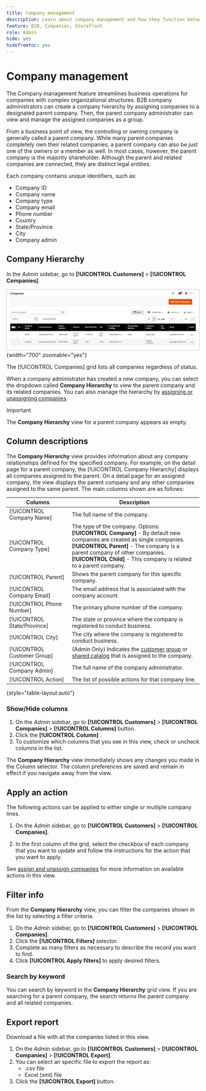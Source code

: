 ```yaml
---
title: Company management
description: Learn about company management and how they function between companies in B2B.
feature: B2B, Companies, Storefront
role: Admin
hide: yes
hidefromtoc: yes
---
```


# Company management

The Company management feature streamlines business operations for companies with complex organizational structures. B2B company administrators can create a company hierarchy by assigning companies to a designated parent company. Then, the parent company administrator can view and manage the assigned companies as a group.

From a business point of view, the controlling or owning company is generally called a parent company. While many parent companies completely own their related companies, a parent company can also be just one of the owners or a member as well. In most cases, however, the parent company is the majority shareholder. Although the parent and related companies are connected, they are distinct legal entities.

Each company contains unique identifiers, such as:

* Company ID
* Company name
* Company type
* Company email
* Phone number
* Country
* State/Province
* City
* Company admin

## Company Hierarchy

In the _Admin_ sidebar, go to **[!UICONTROL Customers]** > **[!UICONTROL Companies]**.

![Companies Grid](./assets/companies-grid.png){width="700" zoomable="yes"}

The [!UICONTROL Companies] grid lists all companies regardless of status. 

When a company administrator has created a new company, you can select the dropdown called **Company Hierarchy** to view the parent company and its related companies. You can also manage the hierarchy by [assigning or unassigning companies](assign-companies.md).

>[!IMPORTANT]
>
> The **Company Hierarchy** view for a parent company appears as empty.

## Column descriptions

The **Company Hierarchy** view provides information about any company relationships defined for the specified company. For example, on the detail page for a parent company, the [!UICONTROL Company Hierarchy] displays all companies assigned to the parent. On a detail page for an assigned company, the view displays the parent company and any other companies assigned to the same parent.  The main columns shown are as follows:

|Columns|Description|
|--- |--- |
|[!UICONTROL Company Name]|The full name of the company.|
|[!UICONTROL Company Type]|The type of the company. Options: <br/>**[!UICONTROL Company]** - By default new companies are created as single companies. <br/>**[!UICONTROL Parent]** - The company is a parent company of other companies. <br/>**[!UICONTROL Child]** - This company is related to a parent company.|
|[!UICONTROL Parent]|Shows the parent company for this specific company.|
|[!UICONTROL Company Email]|The email address that is associated with the company account.|
|[!UICONTROL Phone Number]|The primary phone number of the company.|
|[!UICONTROL State/Province]|The state or province where the company is registered to conduct business.|
|[!UICONTROL City]|The city where the company is registered to conduct business.|
|[!UICONTROL Customer Group]|(Admin Only) Indicates the [customer group](../customers/customer-groups.md) or [shared catalog](catalog-shared.md) that is assigned to the company.|
|[!UICONTROL Company Admin]|The full name of the company administrator.|
|[!UICONTROL Action]|The list of possible actions for that company line.|

{style="table-layout:auto"}

### Show/Hide columns

1. On the _Admin_ sidebar, go to **[!UICONTROL Customers]** > **[!UICONTROL Companies]** > **[!UICONTROL Columns]** button.
1. Click the **[!UICONTROL Column]** .
1. To customize which columns that you see in this view, check or uncheck columns in the list.

The **Company Hierarchy** view immediately shows any changes you made in the Column selector. The column preferences are saved and remain in effect if you navigate away from the view.

## Apply an action

The following actions can be applied to either single or multiple company lines.

1. On the _Admin_ sidebar, go to **[!UICONTROL Customers]** > **[!UICONTROL Companies]**.

1. In the first column of the grid, select the checkbox of each company that you want to update and follow the instructions for the action that you want to apply.

See [assign and unassign companies](assign-companies.md) for more information on available actions in this view.

## Filter info

From the **Company Hierarchy** view, you can filter the companies shown in the list by selecting a filter criteria.

1. On the _Admin_ sidebar, go to **[!UICONTROL Customers]** > **[!UICONTROL Companies]**.
1. Click the **[!UICONTROL Filters]** selector.
1. Complete as many filters as necessary to describe the record you want to find.
1. Click **[!UICONTROL Apply filters]** to apply desired filters.

### Search by keyword

You can search by keyword in the **Company Hierarchy** grid view. If you are searching for a parent company, the search returns the parent company and all related companies.

## Export report

Download a file with all the companies listed in this view.

1. On the _Admin_ sidebar, go to **[!UICONTROL Customers]** > **[!UICONTROL Companies]** > **[!UICONTROL Export]**.
1. You can select an specific file to export the report as:
   * .csv file
   * Excel (xml) file
1. Click the **[!UICONTROL Export]** button.
